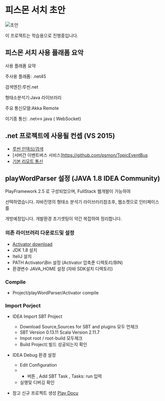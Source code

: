 # 피스몬 서치 초안
![초안](http://psmon.x-y.net/doc/img/basiccomponent.PNG)

이 프로젝트는 학습용으로 진행중입니다.

## 피스몬 서치 사용 플래폼 요악

사용 플래폼 요약

주사용 플래폼: .net45

검색엔진:루씬.net

형태소분석기:Java 라이브러리

주요 통신모델:Akka Remote

이기종 통신: .net<->.java ( WebSocket)

## .net 프로젝트에 사용될 컨셉 (VS 2015)

* [루씬 인덱싱/검색](https://github.com/psmon/psmonSearch/wiki/%EB%A3%A8%EC%94%AC-%ED%85%8C%EC%8A%A4%ED%8A%B8)
* [서버간 이벤트버스 서비스]https://github.com/psmon/TopicEventBus
* [기본 리모트 통신](https://github.com/psmon/AkkaNetTest)


## playWordParser 설정 (JAVA 1.8 IDEA Community)

PlayFramework 2.5 로 구성되었으며,  FullStack 웹개발이 가능하여

선택하였습니다. 자바진영의 형태소 분석기 라이브러리참조후, 웹소켓으로 인터페이스를

개방예정입니다. 개발환경 초기셋팅이 약간 복잡하여 정리합니다.  


### 의존 라이브러리 다운로드및 설정

* [Activator download](https://downloads.typesafe.com/typesafe-activator/1.3.12/typesafe-activator-1.3.12.zip)
* JDK 1.8 설치
* IteliJ 설치
* PATH Activator\Bin  설정 (Activator 압축푼 디렉토리/BIN)
* 환경변수 JAVA_HOME 설정 (자바 SDK설치 디렉토리) 

### Compile
* Project/playWordParser/Activator compile

### Import Porject
* IDEA Import SBT Project
  - Download Source,Sources for SBT and plugins 모두 언체크
  - SBT Version 0.13.11  Scala Version 2.11.7
  - Impot root / root-build 모두체크
  - Build Project( 빌드 성공되는지 확인
* IDEA Debug 환경 설정
   - Edit Configuration
   - + 버튼 , Add SBT Task , Tasks: run 입력
   - 실행및 디버깅 확인

* 참고 신규 프로젝트 생성
    [Play Docu](https://www.playframework.com/documentation/2.5.x/PlayConsole)





